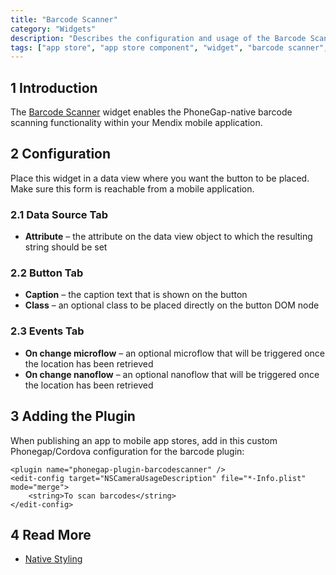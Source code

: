 ```yaml
---
title: "Barcode Scanner"
category: "Widgets"
description: "Describes the configuration and usage of the Barcode Scanner widget, which is available in the Mendix App Store."
tags: ["app store", "app store component", "widget", "barcode scanner", "phonegap", "platform support"]
---
```


## 1 Introduction

The [Barcode Scanner](https://appstore.home.mendix.com/link/app/1469/) widget enables the PhoneGap-native barcode scanning functionality within your Mendix mobile application.

## 2 Configuration

Place this widget in a data view where you want the button to be placed. Make sure this form is reachable from a mobile application.

### 2.1 Data Source Tab

* **Attribute** – the attribute on the data view object to which the resulting string should be set

### 2.2 Button Tab

* **Caption** – the caption text that is shown on the button
* **Class** – an optional class to be placed directly on the button DOM node

### 2.3 Events Tab

* **On change microflow** – an optional microflow that will be triggered once the location has been retrieved
* **On change nanoflow** –  an optional nanoflow that will be triggered once the location has been retrieved

## 3 Adding the Plugin

When publishing an app to mobile app stores, add in this custom Phonegap/Cordova configuration for the barcode plugin:

```
<plugin name="phonegap-plugin-barcodescanner" />
<edit-config target="NSCameraUsageDescription" file="*-Info.plist" mode="merge">
    <string>To scan barcodes</string>
</edit-config>
```

## 4 Read More

* [Native Styling](https://docs.mendix.com/refguide/native-styling-refguide#10-4-barcode-scanner)
